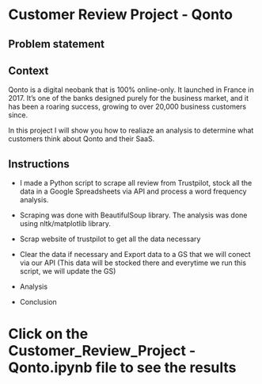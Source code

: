 # Customer Review Project - Qonto
##  Problem statement

## Context

Qonto is a digital neobank that is 100% online-only. It launched in France in 2017. It’s one of the banks designed purely for the business market, and it has been a roaring success, growing to over 20,000 business customers since.

In this project I will show you how to realiaze an analysis to determine what customers think about Qonto and their SaaS.

## Instructions

- I made a Python script to scrape all review from Trustpilot, stock all the data in a Google Spreadsheets via API and process a word frequency analysis.

- Scraping was done with BeautifulSoup library. The analysis was done using nltk/matplotlib library.

- Scrap website of trustpilot to get all the data necessary

- Clear the data if necessary and Export data to a GS that we will conect via our API (This data will be stocked there and everytime we run this script, we will update the GS)

- Analysis

- Conclusion

# Click on the Customer_Review_Project - Qonto.ipynb file to see the results
